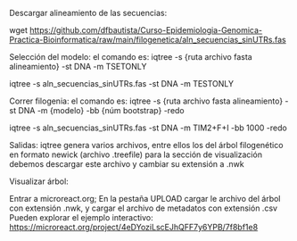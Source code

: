 Descargar alineamiento de las secuencias:
  
  wget https://github.com/dfbautista/Curso-Epidemiologia-Genomica-Practica-Bioinformatica/raw/main/filogenetica/aln_secuencias_sinUTRs.fas

Selección del modelo:
  el comando es: iqtree -s {ruta archivo fasta alineamiento} -st DNA -m TSETONLY
  
  iqtree -s aln_secuencias_sinUTRs.fas -st DNA -m TESTONLY

Correr filogenia:
  el comando es: iqtree -s {ruta archivo fasta alineamiento} -st DNA -m {modelo} -bb {núm bootstrap} -redo
  
  iqtree -s aln_secuencias_sinUTRs.fas -st DNA -m TIM2+F+I -bb 1000 -redo
  
Salidas:
  iqtree genera varios archivos, entre ellos los del árbol filogenético en formato newick (archivo .treefile)
  para la sección de visualización debemos descargar este archivo y cambiar su extensión a .nwk
 
Visualizar árbol:

  Entrar a microreact.org;
  En la pestaña UPLOAD cargar le archivo del árbol con extensión .nwk, y cargar el archivo de metadatos con extensión .csv
  Pueden explorar el ejemplo interactivo:
    https://microreact.org/project/4eDYoziLscEJhQFF7y6YPB/7f8bf1e8
